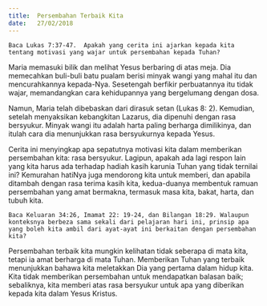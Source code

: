 ```yaml
---
title:  Persembahan Terbaik Kita
date:   27/02/2018
---
```


`Baca Lukas 7:37-47.  Apakah yang cerita ini ajarkan kepada kita tentang motivasi yang wajar untuk persembahan kepada Tuhan?`

Maria memasuki bilik dan melihat Yesus berbaring di atas meja. Dia memecahkan buli-buli batu pualam berisi minyak wangi yang mahal itu dan mencurahkannya kepada-Nya. Sesetengah berfikir perbuatannya itu tidak wajar, memandangkan cara kehidupannya yang bergelumang dengan dosa.

Namun, Maria telah dibebaskan dari dirasuk setan (Lukas 8: 2). Kemudian, setelah menyaksikan kebangkitan Lazarus, dia dipenuhi dengan rasa bersyukur.  Minyak wangi itu adalah harta paling berharga dimilikinya, dan itulah cara dia menunjukkan rasa bersyukurnya kepada Yesus.

Cerita ini menyingkap apa sepatutnya motivasi kita dalam memberikan persembahan kita: rasa bersyukur. Lagipun, apakah ada lagi respon lain yang kita harus ada terhadap hadiah kasih karunia Tuhan yang tidak ternilai ini? Kemurahan hatiNya juga mendorong kita untuk memberi, dan apabila ditambah dengan rasa terima kasih kita, kedua-duanya membentuk ramuan persembahan yang amat bermakna, termasuk masa kita, bakat, harta, dan tubuh kita.

`Baca Keluaran 34:26, Imamat 22: 19-24, dan Bilangan 18:29. Walaupun konteksnya berbeza sama sekali dari pelajaran hari ini, prinsip apa yang boleh kita ambil dari ayat-ayat ini berkaitan dengan persembahan kita?`

Persembahan terbaik kita mungkin kelihatan tidak seberapa di mata kita, tetapi ia amat berharga di mata Tuhan. Memberikan Tuhan yang terbaik menunjukkan bahawa kita meletakkan Dia yang pertama dalam hidup kita. Kita tidak memberikan persembahan untuk mendapatkan balasan baik; sebaliknya, kita memberi atas rasa bersyukur untuk apa yang diberikan kepada kita dalam Yesus Kristus.